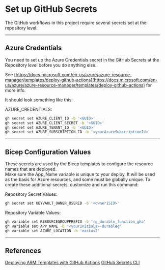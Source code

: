 # Set up GitHub Secrets

The GitHub workflows in this project require several secrets set at the repository level.

---

## Azure Credentials

You need to set up the Azure Credentials secret in the GitHub Secrets at the Repository level before you do anything else.

See [https://docs.microsoft.com/en-us/azure/azure-resource-manager/templates/deploy-github-actions](https://docs.microsoft.com/en-us/azure/azure-resource-manager/templates/deploy-github-actions) for more info.

It should look something like this:

AZURE_CREDENTIALS:

``` bash
gh secret set AZURE_CLIENT_ID -b '<GUID>'
gh secret set AZURE_CLIENT_SECRET -b '<GUID>'
gh secret set AZURE_TENANT_ID -b '<GUID>'
gh secret set AZURE_SUBSCRIPTION_ID -b '<yourAzureSubscriptionId>'
```

---

## Bicep Configuration Values

These secrets are used by the Bicep templates to configure the resource names that are deployed.  
Make sure the App_Name variable is unique to your deploy. It will be used as the basis for Azure resources, and some must be globally unique.
To create these additional secrets, customize and run this command:

Repository Secret Values:

``` bash
gh secret set KEYVAULT_OWNER_USERID -b '<owner1SID>'
```

Repository Variable Values:

``` bash
gh variable set RESOURCEGROUPPREFIX -b 'rg_durable_function_gha'
gh variable set APP_NAME -b '<yourInitials>-durableg'
gh variable set AZURE_LOCATION -b 'eastus2'
```

---

## References

[Deploying ARM Templates with GitHub Actions](https://docs.microsoft.com/en-us/azure/azure-resource-manager/templates/deploy-github-actions)
[GitHub Secrets CLI](https://cli.github.com/manual/gh_secret_set)
